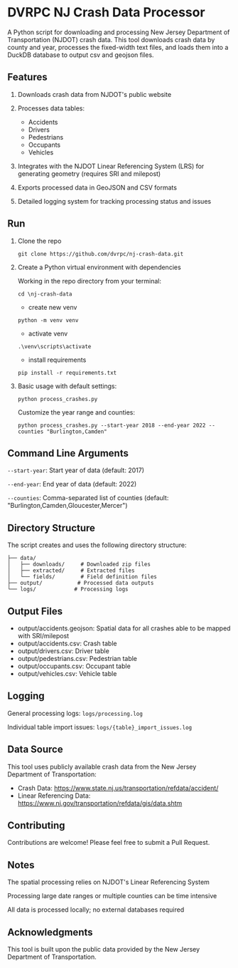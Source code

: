 # DVRPC NJ Crash Data Processor
A Python script for downloading and processing New Jersey Department of Transportation (NJDOT) crash data. This tool downloads crash data by county and year, processes the fixed-width text files, and loads them into a DuckDB database to output csv and geojson files.

## Features

1. Downloads crash data from NJDOT's public website

2. Processes data tables:

    - Accidents
    - Drivers
    - Pedestrians
    - Occupants
    - Vehicles

3. Integrates with the NJDOT Linear Referencing System (LRS) for generating geometry (requires SRI and milepost)
4. Exports processed data in GeoJSON and CSV formats
5. Detailed logging system for tracking processing status and issues

## Run

1. Clone the repo
    ``` 
    git clone https://github.com/dvrpc/nj-crash-data.git
    ```
2. Create a Python virtual environment with dependencies

    Working in the repo directory from your terminal:

   ```
   cd \nj-crash-data
   ```
    - create new venv
    ```
    python -m venv venv
    ```
    - activate venv
    ```
    .\venv\scripts\activate
    ```
    - install requirements
    ```
    pip install -r requirements.txt
    ```
3. Basic usage with default settings:
    ```
    python process_crashes.py
    ```
    Customize the year range and counties:
    ```
    python process_crashes.py --start-year 2018 --end-year 2022 --counties "Burlington,Camden"
    ```

## Command Line Arguments

`--start-year`: Start year of data (default: 2017)

`--end-year`: End year of data (default: 2022)

`--counties`: Comma-separated list of counties (default: "Burlington,Camden,Gloucester,Mercer")

## Directory Structure
The script creates and uses the following directory structure:

```
├── data/
│   ├── downloads/     # Downloaded zip files
│   ├── extracted/     # Extracted files
│   └── fields/        # Field definition files
├── output/           # Processed data outputs
└── logs/            # Processing logs
```

## Output Files

- output/accidents.geojson: Spatial data for all crashes able to be mapped with SRI/milepost
- output/accidents.csv: Crash table
- output/drivers.csv: Driver table
- output/pedestrians.csv: Pedestrian table
- output/occupants.csv: Occupant table
- output/vehicles.csv: Vehicle table

## Logging

General processing logs: `logs/processing.log`

Individual table import issues: `logs/{table}_import_issues.log`

## Data Source
This tool uses publicly available crash data from the New Jersey Department of Transportation:

- Crash Data: https://www.state.nj.us/transportation/refdata/accident/
- Linear Referencing Data: https://www.nj.gov/transportation/refdata/gis/data.shtm

## Contributing
Contributions are welcome! Please feel free to submit a Pull Request.

## Notes
The spatial processing relies on NJDOT's Linear Referencing System

Processing large date ranges or multiple counties can be time intensive

All data is processed locally; no external databases required

## Acknowledgments
This tool is built upon the public data provided by the New Jersey Department of Transportation.
